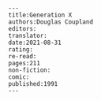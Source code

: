 
    ---
    title:Generation X
    authors:Douglas Coupland
    editors:
    translator:
    date:2021-08-31
    rating:
    re-read:
    pages:211
    non-fiction:
    comic:
    published:1991
    ---

    